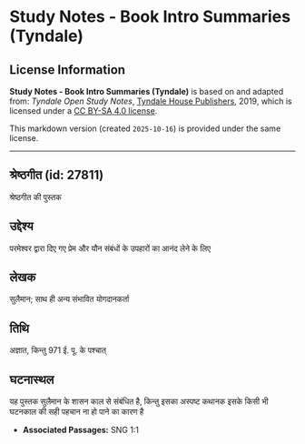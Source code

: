 # Study Notes - Book Intro Summaries (Tyndale)

## License Information

**Study Notes - Book Intro Summaries (Tyndale)** is based on and adapted from: _Tyndale Open Study Notes_, [Tyndale House Publishers](https://tyndaleopenresources.com/), 2019, which is licensed under a [CC BY-SA 4.0 license](https://creativecommons.org/licenses/by-sa/4.0/legalcode.en).

This markdown version (created `2025-10-16`) is provided under the same license.



--------------------------------

## श्रेष्ठगीत (id: 27811)

श्रेष्ठगीत की पुस्तक

उद्देश्य
--------

परमेश्वर द्वारा दिए गए प्रेम और यौन संबंधों के उपहारों का आनंद लेने के लिए

लेखक
----

सुलैमान; साथ ही अन्य संभावित योगदानकर्ता

तिथि
----

अज्ञात, किन्तु 971 ई. पू. के पश्चात्

घटनास्थल
--------

यह पुस्तक सुलैमान के शासन काल से संबंधित है, किन्तु इसका अस्पष्ट कथानक इसके किसी भी घटनकाल की सही पहचान ना हो पाने का कारण है

* **Associated Passages:** SNG 1:1

